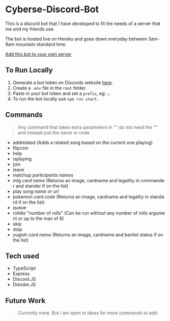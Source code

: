 # Cyberse-Discord-Bot

This is a discord bot that I have developed to fit the needs of a server that me and my friends use.

The bot is hosted live on Heroku and goes down everyday between 3am-9am mountain standard time.

[Add this bot to your own server](https://discord.com/api/oauth2/authorize?client_id=848116082861801522&permissions=8&scope=bot)

## To Run Locally

1. Generate a bot token on Discords website [here](https://discord.com/developers).
2. Create a `.env` file in the `root` folder.
3. Paste in your bot token and set a `prefix`, eg: `;`.
4. To run the bot locally use `npm run start`.

## Commands

> Any command that takes extra parameters in "" do not need the "" and instead just the name or code

- addrelated (Adds a related song based on the current one playing)
- flipcoin
- help
- isplaying
- join
- leave
- matchup *participants names*
- mtg *card name* (Returns an image, cardname and legaility in commander and stander if on the list)
- play *song name or url*
- pokemon *card code* (Returns an image, cardname and legality in standard if on the list)
- queue
- rolldie "number of rolls" (Can be run without any number of rolls argument or up to the max of 6)
- skip
- stop
- yugioh *card name* (Returns an image, cardname and banlist status if on the list)

## Tech used

- TypeScript
- Express
- Discord.JS
- Distube.JS

## Future Work

> Currently none. But I am open to ideas for more commands to add.
